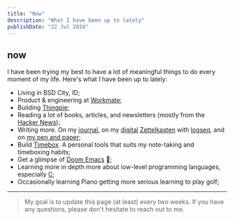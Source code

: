 ```yaml
---
title: "Now"
description: "What I have been up to lately"
publishDate: "22 Jul 2024"
---
```


## now

I have been trying my best to have a lot of meaningful things to do every moment of my life. Here's what I have been up to lately:

- Living in BSD City, ID;
- Product & engineering at [Workmate](https://workmate.asia);
- Building [Thingpie](https://thingpie.com);
- Reading a lot of books, articles, and newsletters (mostly from the [Hacker News](https://news.ycombinator.com));
- Writing more. On my [journal](https://hisam.dev/journals), on my [digital](https://maggieappleton.com/garden-history) [Zettelkasten](https://zettelkasten.de/overview) with [logseq](https://logseq.com), and on [my pen and paper](https://hisam.dev/uses);
- Build [Timebox](https://timebox.hisam.dev). A personal tools that suits my note-taking and timeboxing habits;
- Get a glimpse of [Doom Emacs](https://github.com/doomemacs/doomemacs) 👀;
- Learning more in depth more about low-level programming languages, especially [C](<https://en.wikipedia.org/wiki/C_(programming_language)>);
- Occasionally learning Piano getting more serious learning to play golf;

---

> My goal is to update this page (at least) every two weeks. If you have any questions, please don't hesitate to reach out to me.
